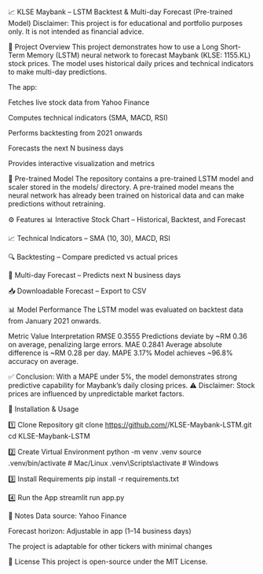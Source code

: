📈 KLSE Maybank – LSTM Backtest & Multi-day Forecast (Pre-trained Model)
Disclaimer: This project is for educational and portfolio purposes only. It is not intended as financial advice.

📜 Project Overview
This project demonstrates how to use a Long Short-Term Memory (LSTM) neural network to forecast Maybank (KLSE: 1155.KL) stock prices.
The model uses historical daily prices and technical indicators to make multi-day predictions.

The app:

Fetches live stock data from Yahoo Finance

Computes technical indicators (SMA, MACD, RSI)

Performs backtesting from 2021 onwards

Forecasts the next N business days

Provides interactive visualization and metrics

🧠 Pre-trained Model
The repository contains a pre-trained LSTM model and scaler stored in the models/ directory.
A pre-trained model means the neural network has already been trained on historical data and can make predictions without retraining.

⚙️ Features
📊 Interactive Stock Chart – Historical, Backtest, and Forecast

📈 Technical Indicators – SMA (10, 30), MACD, RSI

🔍 Backtesting – Compare predicted vs actual prices

📅 Multi-day Forecast – Predicts next N business days

📥 Downloadable Forecast – Export to CSV

📊 Model Performance
The LSTM model was evaluated on backtest data from January 2021 onwards.

Metric	Value	Interpretation
RMSE	0.3555	Predictions deviate by ~RM 0.36 on average, penalizing large errors.
MAE	0.2841	Average absolute difference is ~RM 0.28 per day.
MAPE	3.17%	Model achieves ~96.8% accuracy on average.

✅ Conclusion: With a MAPE under 5%, the model demonstrates strong predictive capability for Maybank’s daily closing prices.
⚠ Disclaimer: Stock prices are influenced by unpredictable market factors.

🚀 Installation & Usage

1️⃣ Clone Repository
git clone https://github.com/<your-username>/KLSE-Maybank-LSTM.git
cd KLSE-Maybank-LSTM

2️⃣ Create Virtual Environment
python -m venv .venv
source .venv/bin/activate  # Mac/Linux
.venv\Scripts\activate     # Windows

3️⃣ Install Requirements
pip install -r requirements.txt

4️⃣ Run the App
streamlit run app.py

📌 Notes
Data source: Yahoo Finance

Forecast horizon: Adjustable in app (1–14 business days)

The project is adaptable for other tickers with minimal changes

📜 License
This project is open-source under the MIT License.